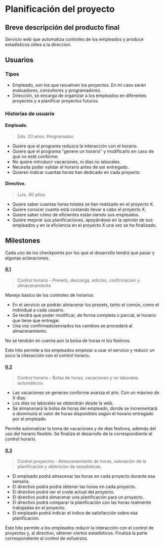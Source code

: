# Planificación del proyecto
## Breve descripción del producto final

Servicio web que automatiza controles de los empleados y produce estadísticos útiles a la direccíon.

## Usuarios
### Tipos
- Empleado, son los que resuelven los proyectos. En mi caso serán evaluadores, consultores y programadores.
- Dirección, se encarga de organizar a los empleados en diferentes proyectos y a planificar proyectos futuros.

### Historias de usuario
#### Empleado.
> Edu. 23 años. Programador.

- Quiere que el programa reduzca la interacción con el horario.
- Quiere que el programa "genere un horario" y modificarlo en caso de que no esté conforme.
- No quiere introducir vacaciones, ni días no laborales.
- Necesita poder validar el horario antes de ser entregado.
- Quieren indicar cuantas horas han dedicado en cada proyecto.

#### Directivo.
> Luis. 40 años.

- Quiere saber cuantas horas totales se han realizado en el proyecto X.
- Quiere conocer cuanto está costando llevar a cabo el proyecto X.
- Quiere saber cómo de eficientes están siendo sus empleados.
- Quiere mejorar sus planificaciones, apoyándose en la opinión de sus empleados y en la eficiencia en el proyecto X una vez se ha finalizado.

## Milestones
Cada uno de los checkpoints por los que el desarrollo tendrá que pasar y algunas aclaraciones.

#### [0.1](https://github.com/morevi/jobcontrol/milestone/1)
> Control horario - Presets, descarga, edición, confirmación y almacenamiento

Manejo básico de los controles de horarios. 
- En el servicio se podrán almacenar los presets, tanto el común, como el individual a cada usuario.
- Se tendrá que poder modificar, de forma completa o parcial, el horario que tiene que entregar.
- Una vez confirmado/enviados los cambios se procederá al almacenamiento.

No se tendrán en cuenta aún la bolsa de horas ni los festivos.

Este hito permite a los empleados empezar a usar el servicio y reducir un poco la interacción con el control horario.

#### [0.2](https://github.com/morevi/jobcontrol/milestone/2)
> Control horario - Bolsa de horas, vacaciones y no laborales automáticos.

- Las vacaciones se generan conforme avanza el año. Con un máximo de X días.
- Los días no laborales se obtendrán desde la web.
- Se almacenará la bolsa de horas del empleado, donde se incrementará o disminuirá el valor de horas disponibles según el horario entregado por el empleado.

Permite automatizar la toma de vacaciones y de días festivos, además del uso del horario flexible. Se finaliza el desarrollo de la correspondiente al control horario.

#### [0.3](https://github.com/morevi/jobcontrol/milestone/3)
> Control proyectos - Almacenamiento de horas, valoración de la planificación y obtención de estadísticas.

- El empleado podrá almacenar las horas en cada proyecto durante esa semana.
- El directivo podrá podrá obtener las horas en cada proyecto.
- El directivo podrá ver el coste actual del proyecto.
- El directivo podrá almacenar una planificación para un proyecto.
- El directivo podrá comparar la planificación con las horas realmente trabajadas en el proyecto.
- El empleado podrá indicar el índice de satisfacción sobre esa planificación.

Este hito permite a los empleados reducir la interacción con el control de proyectos y, al directivo, obtener ciertos estadísticos. Finaliza la parte correspondiente al control de esfuerzos.
